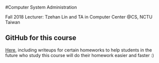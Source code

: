 #Computer System Administration

Fall 2018
Lecturer: Tzehan Lin and TA in Computer Center @CS, NCTU Taiwan

## GitHub for this course

[Here](https://github.com/Alfons0329/Parallel_Programming_Fall_2018), including writeups for certain homeworks to help students in the future 
who study this course will do their homework easier and faster :)
